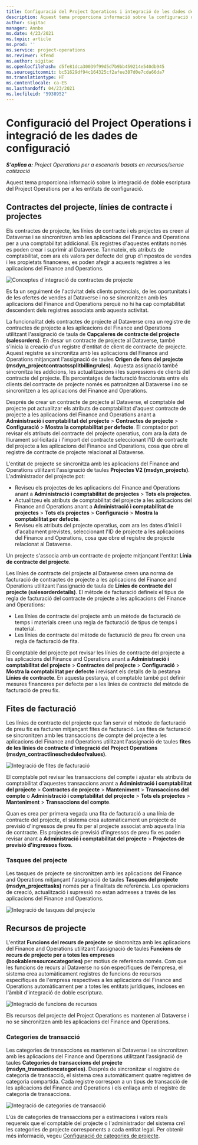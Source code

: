 ```yaml
---
title: Configuració del Project Operations i integració de les dades de configuració
description: Aquest tema proporciona informació sobre la configuració d'assignacions de doble escriptura del Project Operations.
author: sigitac
manager: Annbe
ms.date: 4/23/2021
ms.topic: article
ms.prod: ''
ms.service: project-operations
ms.reviewer: kfend
ms.author: sigitac
ms.openlocfilehash: d5fe81dca30039f99d5d7b9bb459214e540db945
ms.sourcegitcommit: bc51629df94c164325cf2afee387d0e7cda66da7
ms.translationtype: HT
ms.contentlocale: ca-ES
ms.lasthandoff: 04/23/2021
ms.locfileid: "5938952"
---
```

# <a name="project-operations-setup-and-configuration-data-integration"></a>Configuració del Project Operations i integració de les dades de configuració

_**S'aplica a:** Project Operations per a escenaris basats en recursos/sense cotització_

Aquest tema proporciona informació sobre la integració de doble escriptura del Project Operations per a les entitats de configuració.

## <a name="project-contracts-contract-lines-and-projects"></a>Contractes del projecte, línies de contracte i projectes

Els contractes de projecte, les línies de contracte i els projectes es creen al Dataverse i se sincronitzen amb les aplicacions del Finance and Operations per a una comptabilitat addicional. Els registres d'aquestes entitats només es poden crear i suprimir al Dataverse. Tanmateix, els atributs de comptabilitat, com ara els valors per defecte del grup d'impostos de vendes i les propietats financeres, es poden afegir a aquests registres a les aplicacions del Finance and Operations.

  ![Conceptes d'integració de contractes de projecte](./media/1ProjectContract.jpg)

Es fa un seguiment de l'activitat dels clients potencials, de les oportunitats i de les ofertes de vendes al Dataverse i no se sincronitzen amb les aplicacions del Finance and Operations perquè no hi ha cap comptabilitat descendent dels registres associats amb aquesta activitat.

La funcionalitat dels contractes de projecte al Dataverse crea un registre de contractes de projecte a les aplicacions del Finance and Operations utilitzant l'assignació de taula de **Capçaleres de contracte del projecte (salesorders)**. En desar un contracte de projecte al Dataverse, també s'inicia la creació d'un registre d'entitat de client de contracte de projecte. Aquest registre se sincronitza amb les aplicacions del Finance and Operations mitjançant l'assignació de taules **Origen de fons del projecte (msdyn\_projectcontractssplitbillingrules)**. Aquesta assignació també sincronitza les addicions, les actualitzacions i les supressions de clients del contracte del projecte. Els percentatges de facturació fraccionats entre els clients del contracte de projecte només es patronitzen al Dataverse i no se sincronitzen a les aplicacions del Finance and Operations.

Després de crear un contracte de projecte al Dataverse, el comptable del projecte pot actualitzar els atributs de comptabilitat d'aquest contracte de projecte a les aplicacions del Finance and Operations anant a **Administració i comptabilitat del projecte** > **Contractes de projecte** > **Configuració** > **Mostra la comptabilitat per defecte**. El comptador pot revisar els atributs del contracte del projecte operatius, com ara la data de lliurament sol·licitada i l'import del contracte seleccionant l'ID de contracte del projecte a les aplicacions del Finance and Operations, cosa que obre el registre de contracte de projecte relacionat al Dataverse.

L'entitat de projecte se sincronitza amb les aplicacions del Finance and Operations utilitzant l'assignació de taules **Projectes V2 (msdyn\_projects)**. L'administrador del projecte pot:

  - Reviseu els projectes de les aplicacions del Finance and Operations anant a **Administració i comptabilitat de projectes** > **Tots els projectes**. 
  - Actualitzeu els atributs de comptabilitat del projecte a les aplicacions del Finance and Operations anant a **Administració i comptabilitat de projectes** > **Tots els projectes** > **Configuració** > **Mostra la comptabilitat per defecte**.  
  - Reviseu els atributs del projecte operatius, com ara les dates d'inici i d'acabament previstes, seleccionant l'ID de projecte a les aplicacions del Finance and Operations, cosa que obre el registre de projecte relacionat al Dataverse.

Un projecte s'associa amb un contracte de projecte mitjançant l'entitat **Línia de contracte del projecte**.

Les línies de contracte del projecte al Dataverse creen una norma de facturació de contractes de projecte a les aplicacions del Finance and Operations utilitzant l'assignació de taula de **Línies de contracte del projecte (salesorderdetails)**. El mètode de facturació defineix el tipus de regla de facturació del contracte de projecte a les aplicacions del Finance and Operations:

  - Les línies de contracte del projecte amb un mètode de facturació de temps i materials creen una regla de facturació de tipus de temps i material.
  - Les línies de contracte del mètode de facturació de preu fix creen una regla de facturació de fita.

El comptable del projecte pot revisar les línies de contracte del projecte a les aplicacions del Finance and Operations anant a **Administració i comptabilitat del projecte** > **Contractes del projecte** > **Configuració** > **Mostra la comptabilitat per defecte** i revisant els detalls de la pestanya **Línies de contracte**. En aquesta pestanya, el comptable també pot definir mesures financeres per defecte per a les línies de contracte del mètode de facturació de preu fix.

## <a name="billing-milestones"></a>Fites de facturació

Les línies de contracte del projecte que fan servir el mètode de facturació de preu fix es facturen mitjançant fites de facturació. Les fites de facturació se sincronitzen amb les transaccions de compte del projecte a les aplicacions del Finance and Operations utilitzant l'assignació de taules **fites de les línies de contracte d'integració del Project Operations (msdyn\_contractlinescheduleofvalues)**.

  ![Integració de fites de facturació](./media/2Milestones.jpg)

El comptable pot revisar les transaccions del compte i ajustar els atributs de comptabilitat d'aquestes transaccions anant a **Administració i comptabilitat del projecte** > **Contractes de projecte** > **Manteniment** > **Transaccions del compte** o **Administració i comptabilitat del projecte** > **Tots els projectes** > **Manteniment** > **Transaccions del compte**.

Quan es crea per primera vegada una fita de facturació a una línia de contracte del projecte, el sistema crea automàticament un projecte de previsió d'ingressos de preu fix per al projecte associat amb aquesta línia de contracte. Els projectes de previsió d'ingressos de preu fix es poden revisar anant a **Administració i comptabilitat del projecte** > **Projectes de previsió d'ingressos fixos**.

### <a name="project-tasks"></a>Tasques del projecte

Les tasques de projecte se sincronitzen amb les aplicacions del Finance and Operations mitjançant l'assignació de taules **Tasques del projecte (msdyn\_projecttasks)** només per a finalitats de referència. Les operacions de creació, actualització i supressió no estan admeses a través de les aplicacions del Finance and Operations.

  ![Integració de tasques del projecte](./media/3Tasks.jpg)

## <a name="project-resources"></a>Recursos de projecte

L'entitat **Funcions del recurs de projecte** se sincronitza amb les aplicacions del Finance and Operations utilitzant l'assignació de taules **Funcions de recurs de projecte per a totes les empreses (bookableresourcecategories)** per motius de referència només. Com que les funcions de recurs al Dataverse no són específiques de l'empresa, el sistema crea automàticament registres de funcions de recursos específiques de l'empresa respectives a les aplicacions del Finance and Operations automàticament per a totes les entitats jurídiques, incloses en l'àmbit d'integració de doble escriptura.

![Integració de funcions de recursos](./media/5Resources.jpg)

Els recursos del projecte del Project Operations es mantenen al Dataverse i no se sincronitzen amb les aplicacions del Finance and Operations.

### <a name="transaction-categories"></a>Categories de transacció

Les categories de transaccions es mantenen al Dataverse i se sincronitzen amb les aplicacions del Finance and Operations utilitzant l'assignació de taules **Categories de transaccions del projecte (msdyn\_transactioncategories)**. Després de sincronitzar el registre de categoria de transacció, el sistema crea automàticament quatre registres de categoria compartida. Cada registre correspon a un tipus de transacció de les aplicacions del Finance and Operations i els enllaça amb el registre de categoria de transaccions.

![Integració de categories de transacció](./media/4TransactionCategories.jpg)

L'ús de categories de transaccions per a estimacions i valors reals requereix que el comptable del projecte o l'administrador del sistema creï les categories de projecte corresponents a cada entitat legal. Per obtenir més informació, vegeu [Configuració de categories de projecte](../project-accounting/configure-project-categories.md).
